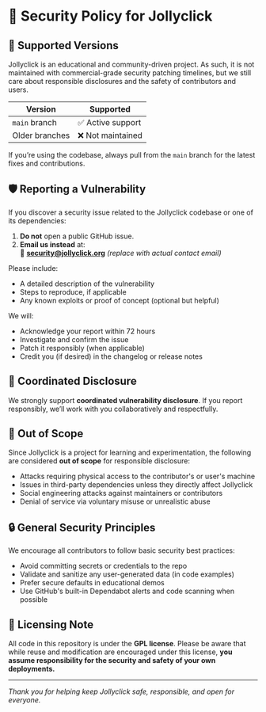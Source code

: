# 🔐 Security Policy for Jollyclick

## 📅 Supported Versions

Jollyclick is an educational and community-driven project. As such, it is not maintained with commercial-grade security patching timelines, but we still care about responsible disclosures and the safety of contributors and users.

| Version         | Supported          |
|-----------------|--------------------|
| `main` branch   | ✅ Active support   |
| Older branches  | ❌ Not maintained   |

If you’re using the codebase, always pull from the `main` branch for the latest fixes and contributions.

## 🛡️ Reporting a Vulnerability

If you discover a security issue related to the Jollyclick codebase or one of its dependencies:

1. **Do not** open a public GitHub issue.
2. **Email us instead** at:  
   📧 **security@jollyclick.org** *(replace with actual contact email)*

Please include:

- A detailed description of the vulnerability
- Steps to reproduce, if applicable
- Any known exploits or proof of concept (optional but helpful)

We will:

- Acknowledge your report within 72 hours
- Investigate and confirm the issue
- Patch it responsibly (when applicable)
- Credit you (if desired) in the changelog or release notes

## 🔁 Coordinated Disclosure

We strongly support **coordinated vulnerability disclosure**. If you report responsibly, we’ll work with you collaboratively and respectfully.

## 🚫 Out of Scope

Since Jollyclick is a project for learning and experimentation, the following are considered **out of scope** for responsible disclosure:

- Attacks requiring physical access to the contributor's or user's machine
- Issues in third-party dependencies unless they directly affect Jollyclick
- Social engineering attacks against maintainers or contributors
- Denial of service via voluntary misuse or unrealistic abuse

## 🔒 General Security Principles

We encourage all contributors to follow basic security best practices:

- Avoid committing secrets or credentials to the repo
- Validate and sanitize any user-generated data (in code examples)
- Prefer secure defaults in educational demos
- Use GitHub's built-in Dependabot alerts and code scanning when possible

## 📜 Licensing Note

All code in this repository is under the **GPL license**. Please be aware that while reuse and modification are encouraged under this license, **you assume responsibility for the security and safety of your own deployments.**

---

*Thank you for helping keep Jollyclick safe, responsible, and open for everyone.*
